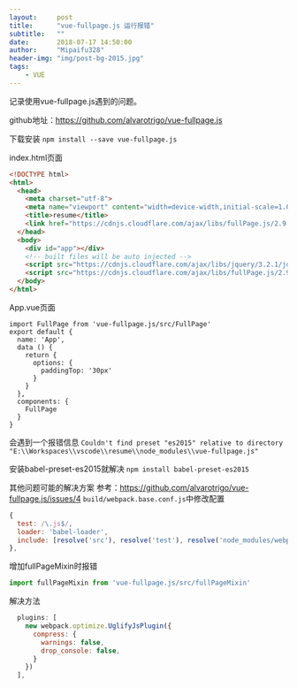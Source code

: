 ```yaml
---
layout:     post
title:      "vue-fullpage.js 运行报错"
subtitle:   ""
date:       2018-07-17 14:50:00
author:     "Mipaifu328"
header-img: "img/post-bg-2015.jpg"
tags:
    - VUE
---
```


记录使用vue-fullpage.js遇到的问题。

github地址：https://github.com/alvarotrigo/vue-fullpage.js

下载安装
`npm install --save vue-fullpage.js`

index.html页面

```html
<!DOCTYPE html>
<html>
  <head>
    <meta charset="utf-8">
    <meta name="viewport" content="width=device-width,initial-scale=1.0">
    <title>resume</title>
    <link href="https://cdnjs.cloudflare.com/ajax/libs/fullPage.js/2.9.5/jquery.fullpage.min.css" rel="stylesheet">  
  </head>
  <body>
    <div id="app"></div>
    <!-- built files will be auto injected -->
    <script src="https://cdnjs.cloudflare.com/ajax/libs/jquery/3.2.1/jquery.min.js"></script>
    <script src="https://cdnjs.cloudflare.com/ajax/libs/fullPage.js/2.9.5/jquery.fullpage.js"></script>
  </body>
</html>
```

App.vue页面

```vue
import FullPage from 'vue-fullpage.js/src/FullPage'
export default {
  name: 'App',
  data () {
    return {
      options: {
        paddingTop: '30px'
      }
    }
  },
  components: {
    FullPage
  }
}
```

会遇到一个报错信息
`Couldn't find preset "es2015" relative to directory "E:\\Workspaces\\vscode\\resume\\node_modules\\vue-fullpage.js"`

安装babel-preset-es2015就解决
`npm install babel-preset-es2015`

其他问题可能的解决方案
参考：https://github.com/alvarotrigo/vue-fullpage.js/issues/4
`build/webpack.base.conf.js`中修改配置
```javascript
{
  test: /\.js$/,
  loader: 'babel-loader',
  include: [resolve('src'), resolve('test'), resolve('node_modules/webpack-dev-server/client'),resolve('node_modules/vue-fullpage.js/src/fullPageMixin.js')]
},
```

增加fullPageMixin时报错

```javascript
import fullPageMixin from 'vue-fullpage.js/src/fullPageMixin'
```

解决方法

```javascript
  plugins: [
    new webpack.optimize.UglifyJsPlugin({
      compress: {
        warnings: false,
        drop_console: false,
      }
    })
  ],
```

